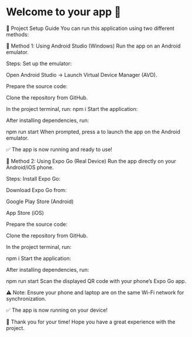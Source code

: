 # Welcome to your   app 👋

🚀 Project Setup Guide
You can run this application using two different methods:

📌 Method 1: Using Android Studio (Windows)
Run the app on an Android emulator.

Steps:
Set up the emulator:

Open Android Studio → Launch Virtual Device Manager (AVD).

Prepare the source code:

Clone the repository from GitHub.

In the project terminal, run:
npm i
Start the application:

After installing dependencies, run:

npm run start
When prompted, press a to launch the app on the Android emulator.

✅ The app is now running and ready to use!

📌 Method 2: Using Expo Go (Real Device)
Run the app directly on your Android/iOS phone.

Steps:
Install Expo Go:

Download Expo Go from:

Google Play Store (Android)

App Store (iOS)

Prepare the source code:

Clone the repository from GitHub.

In the project terminal, run:

npm i
Start the application:

After installing dependencies, run:

npm run start
Scan the displayed QR code with your phone’s Expo Go app.

⚠️ Note: Ensure your phone and laptop are on the same Wi-Fi network for synchronization.

✅ The app is now running on your device!

🙏 Thank you for your time! Hope you have a great experience with the project.
 
